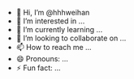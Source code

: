 - 👋 Hi, I’m @hhhweihan
- 👀 I’m interested in ...
- 🌱 I’m currently learning ...
- 💞️ I’m looking to collaborate on ...
- 📫 How to reach me ...
- 😄 Pronouns: ...
- ⚡ Fun fact: ...

<!---
hhhweihan/hhhweihan is a ✨ special ✨ repository because its `README.md` (this file) appears on your GitHub profile.
You can click the Preview link to take a look at your changes.
--->
